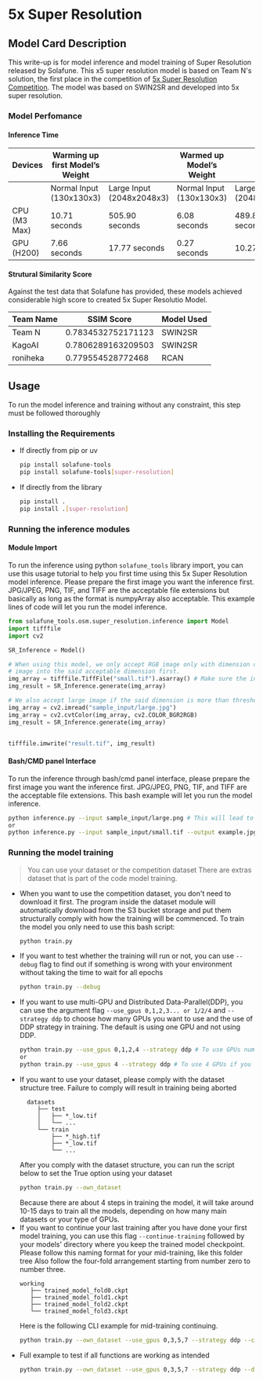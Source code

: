 # 5x Super Resolution
## Model Card Description
This write-up is for model inference and model training of Super Resolution released by Solafune. This x5 super resolution model is based on Team N's solution, the first place in the competition of [5x Super Resolution Competition](https://solafune.com/competitions/7a1fc5e3-49bd-4ec1-8378-974951398c98?menu=about&tab=overview). The model was based on SWIN2SR and developed into 5x super resolution.

### Model Perfomance

#### Inference Time

Devices | Warming up first Model’s Weight |   | Warmed up Model’s Weight |  
-- | -- | -- | -- | --
  | Normal Input (130x130x3) | Large Input (2048x2048x3) | Normal Input (130x130x3) | Large Input (2048x2048x3)
CPU (M3 Max) | 10.71 seconds | 505.90 seconds | 6.08 seconds | 489.89 seconds
GPU (H200) | 7.66 seconds | 17.77 seconds | 0.27 seconds | 10.27 seconds

#### Strutural Similarity Score

Against the test data that Solafune has provided, these models achieved considerable high score to created 5x Super Resolutio Model.

| Team Name | SSIM Score | Model Used |
| --- | --- | --- |
| Team N | 0.7834532752171123 | SWIN2SR |
| KagoAI | 0.7806289163209503 | SWIN2SR |
| roniheka | 0.779554528772468 | RCAN |


## Usage
To run the model inference and training without any constraint, this step must be followed thoroughly
### Installing the Requirements
   - If directly from pip or uv
     ```bash
     pip install solafune-tools
     pip install solafune-tools[super-resolution]
     ```
     
   - If directly from the library
     ```bash
     pip install .
     pip install .[super-resolution]
     ```

### Running the inference modules
#### Module Import
To run the inference using python `solafune_tools` library import, you can use this usage tutorial to help you first time using this 5x Super Resolution model inference. Please prepare the first image you want the inference first. JPG/JPEG, PNG, TIF, and TIFF are the acceptable file extensions but basically as long as the format is numpyArray also acceptable. This example lines of code will let you run the model inference.
```python
from solafune_tools.osm.super_resolution.inference import Model
import tifffile
import cv2

SR_Inference = Model()

# When using this model, we only accept RGB image only with dimension of 130x130. So we recommended you to slice your
# image into the said acceptable dimension first.
img_array = tifffile.TiffFile("small.tif").asarray() # Make sure the input is in RGB bands, if you are using cv2, you might want to convert it first to RGB from BGR
img_result = SR_Inference.generate(img_array)

# We also accept large image if the said dimension is more than threshold of 360x360 and with maximum of 2000x2000 in dimension.
img_array = cv2.imread("sample_input/large.jpg")
img_array = cv2.cvtColor(img_array, cv2.COLOR_BGR2RGB)
img_result = SR_Inference.generate(img_array)


tifffile.imwrite("result.tif", img_result)
```
#### Bash/CMD panel Interface
To run the inference through bash/cmd panel interface, please prepare the first image you want the inference first. JPG/JPEG, PNG, TIF, and TIFF are the acceptable file extensions. This bash example will let you run the model inference.
```bash
python inference.py --input sample_input/large.png # This will lead to the default output saved in the output/output.tif
or
python inference.py --input sample_input/small.tif --output example.jpg # The output will be written in the current directory with the desired name and extension.
```

### Running the model training
   > You can use your dataset or the competition dataset
   > There are extras dataset that is part of the code model training.
   - When you want to use the competition dataset, you don't need to download it first. The program inside the dataset module will automatically download from the S3 bucket storage and put them structurally comply with how the training will be commenced. To train the model you only need to use this bash script:
     ```bash
     python train.py
     ```
   - If you want to test whether the training will run or not, you can use `--debug` flag to find out if something is wrong with your environment without taking the time to wait for all epochs
     ```bash
     python train.py --debug
     ```
   - If you want to use multi-GPU and Distributed Data-Parallel(DDP), you can use the argument flag `--use_gpus 0,1,2,3... or 1/2/4` and `--strategy ddp` to choose how many GPUs you want to use and the use of DDP strategy in training. The default is using one GPU and not using DDP.
     ```bash
     python train.py --use_gpus 0,1,2,4 --strategy ddp # To use GPUs number 1, 2, 3, and 5 and using the ddp strategy.  
     or
     python train.py --use_gpus 4 --strategy ddp # To use 4 GPUs if you have and using the ddp strategy. 
     ```
   - If you want to use your dataset, please comply with the dataset structure tree. Failure to comply will result in training being aborted
     ```tree
       datasets
          ├── test
          │   ├── *_low.tif 
          │   └── ... 
          └── train
              ├── *_high.tif
              ├── *_low.tif
              └── ...
     ```
     After you comply with the dataset structure, you can run the script below to set the True option using your dataset
     ```bash
     python train.py --own_dataset
     ```
     Because there are about 4 steps in training the model, it will take around 10-15 days to train all the models, depending on how many main datasets or your type of GPUs.
   - If you want to continue your last training after you have done your first model training, you can use this flag `--continue-training` followed by your models' directory where you keep the trained model checkpoint. Please follow this naming format for your mid-training, like this folder tree Also follow the four-fold arrangement starting from number zero to number three.
      ```tree
      working
         ├── trained_model_fold0.ckpt
         ├── trained_model_fold1.ckpt
         ├── trained_model_fold2.ckpt
         └── trained_model_fold3.ckpt
      ```
      Here is the following CLI example for mid-training continuing.
     ```bash
     python train.py --own_dataset --use_gpus 0,3,5,7 --strategy ddp --continue-training working # 'working' indicated where model's directory are
     ```
   - Full example to test if all functions are working as intended
     ```bash
     python train.py --own_dataset --use_gpus 0,3,5,7 --strategy ddp --debug
     ```
        
